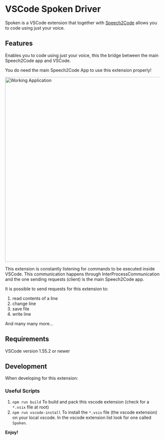 # VSCode Spoken Driver

Spoken is a VSCode extension that together with [Speech2Code](https://github.com/pedrooaugusto/speech-to-code) allows you to code using just your voice.

## Features

Enables you to code using just your voice, this the bridge between the main Speech2Code app and VSCode.

You do need the main Speech2Code App to use this extension properly!

<img src="https://raw.githubusercontent.com/pedrooaugusto/speech-to-code/main/spoken-vscode-driver/image.png" alt="Working Application" width="600"/>

This extension is constantly listening for commands to be executed inside VSCode. This communication happens through InterProcessCommunication and the one sending requests (client) is the main Speech2Code app.


It is possible to send requests for this extension to:

1. read contents of a line
2. change line
3. save file
4. write line

And many many more...

## Requirements

VSCode version 1.55.2 or newer

## Development

When developing for this extension:

### Useful Scripts

1. `npm run build` To build and pack this vscode extension (check for a `*.vsix` file at root)
2. `npm run vscode-install` To install the `*.vsix` file (the vscode extension) on your local vscode.
In the vscode extension list look for one called `Spoken`.

**Enjoy!**